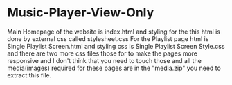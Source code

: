 # Music-Player-View-Only
Main Homepage of the website is index.html and styling for the this html is done by external css called stylesheet.css 
For the Playlist page html is Single Playlist Screen.html and styling css is Single Playlist Screen Style.css and 
there are two more css files those for to make the pages more responsive and I don't think that you need to touch those 
and all the media(images) required for these pages are in the "media.zip" you need to extract this file.
